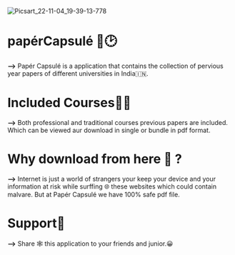 ![Picsart_22-11-04_19-39-13-778](https://user-images.githubusercontent.com/112325029/200032275-a5ce9b38-3cd9-4cbd-9337-e044bdb9b0d7.jpg)


# papérCapsulé 📄🕑
<b>--></b> Papér Capsulé is a application 
    that contains the collection of pervious year papers of different universities in India🇮🇳.
# Included Courses👨‍🎓
<b>--></b> Both professional and traditional courses previous papers are included. Which can be viewed aur download in single or bundle in pdf format.

# Why download from here 🧐 ?
<b>--></b> Internet is just a world of strangers your keep your device and your information at risk while surffing 🌐 these websites which could contain malvare. But at Papér Capsulé we have 100% safe pdf file.
# Support🙏
<b>--></b> Share 🕸️ this application to your friends and junior.😀
